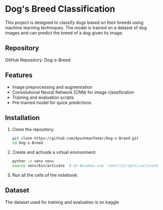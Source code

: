 # Dog's Breed Classification

This project is designed to classify dogs based on their breeds using machine learning techniques. The model is trained on a dataset of dog images and can predict the breed of a dog given its image.

## Repository

GitHub Repository: Dog-s-Breed

## Features

- Image preprocessing and augmentation
- Convolutional Neural Network (CNN) for image classification
- Training and evaluation scripts
- Pre-trained model for quick predictions

## Installation

1. Clone the repository:
    ```bash
    git clone https://github.com/AyushmanTomar/Dog-s-Breed.git
    cd Dog-s-Breed
    ```

2. Create and activate a virtual environment:
    ```bash
    python -m venv venv
    source venv/bin/activate  # On Windows use `venv\\Scripts\\activate`
    ```

3. Run all the cells of the notebook:
  

## Dataset

The dataset used for training and evaluation is on kaggle

